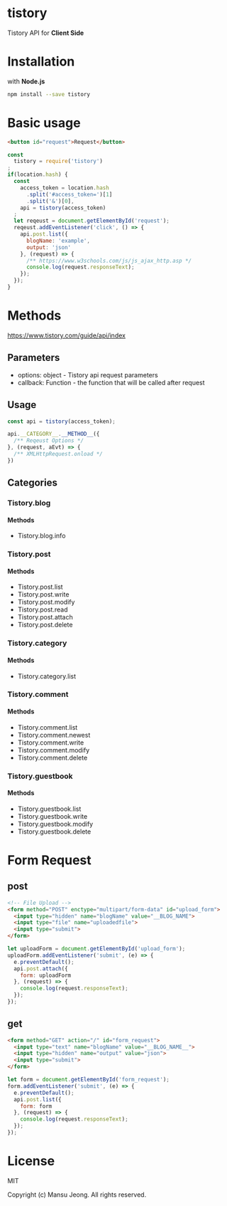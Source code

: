 # tistory

Tistory API for **Client Side**

# Installation

with **Node.js**

```bash
npm install --save tistory
```

# Basic usage

```html
<button id="request">Request</button>
```

```javascript
const 
  tistory = require('tistory')
;
if(location.hash) {
  const 
    access_token = location.hash
      .split('#access_token=')[1]
      .split('&')[0],
    api = tistory(access_token)
  ;
  let reqeust = document.getElementById('request');
  reqeust.addEventListener('click', () => {
    api.post.list({
      blogName: 'example',
      output: 'json'
    }, (request) => {
      /** https://www.w3schools.com/js/js_ajax_http.asp */
      console.log(request.responseText);
    });
  });
}
```

# Methods

<https://www.tistory.com/guide/api/index>

## Parameters

* options: object - Tistory api request parameters
* callback: Function - the function that will be called after request

## Usage

```javascript
const api = tistory(access_token);

api.__CATEGORY__.__METHOD__({
  /** Reqeust Options */
}, (request, aEvt) => {
  /** XMLHttpRequest.onload */
})
```

## Categories

### Tistory.blog

#### Methods

* Tistory.blog.info

### Tistory.post

#### Methods

* Tistory.post.list
* Tistory.post.write
* Tistory.post.modify
* Tistory.post.read
* Tistory.post.attach
* Tistory.post.delete

### Tistory.category

#### Methods

* Tistory.category.list

### Tistory.comment

#### Methods

* Tistory.comment.list
* Tistory.comment.newest
* Tistory.comment.write
* Tistory.comment.modify
* Tistory.comment.delete

### Tistory.guestbook

#### Methods

* Tistory.guestbook.list
* Tistory.guestbook.write
* Tistory.guestbook.modify
* Tistory.guestbook.delete

# Form Request

## post

```html
<!-- File Upload -->
<form method="POST" enctype="multipart/form-data" id="upload_form">
  <input type="hidden" name="blogName" value="__BLOG_NAME">
  <input type="file" name="uploadedfile">
  <input type="submit">
</form>
```

```javascript
let uploadForm = document.getElementById('upload_form');
uploadForm.addEventListener('submit', (e) => {
  e.preventDefault();
  api.post.attach({
    form: uploadForm
  }, (request) => {
    console.log(request.responseText);
  });
});
```

## get

```html
<form method="GET" action="/" id="form_request">
  <input type="text" name="blogName" value="__BLOG_NAME__">
  <input type="hidden" name="output" value="json">
  <input type="submit">
</form>
```

```javascript
let form = document.getElementById('form_request');
form.addEventListener('submit', (e) => {
  e.preventDefault();
  api.post.list({
    form: form
  }, (request) => {
    console.log(request.responseText);
  });
});
```

# License

MIT

Copyright (c) Mansu Jeong. All rights reserved.